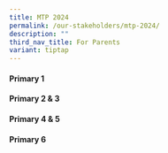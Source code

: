 ```yaml
---
title: MTP 2024
permalink: /our-stakeholders/mtp-2024/
description: ""
third_nav_title: For Parents
variant: tiptap
---
```

<h4>Primary 1</h4>
<h4>Primary 2 &amp; 3</h4>
<h4>Primary 4 &amp; 5</h4>
<h4>Primary 6</h4>
<p></p>